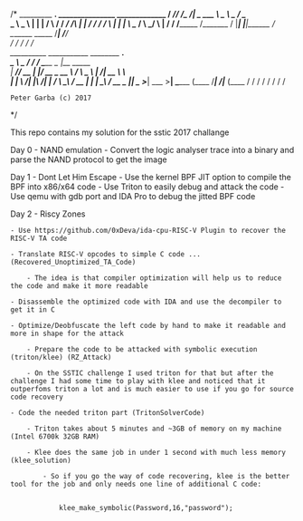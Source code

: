 /*
  _________ ____________________.____________   _______________  _____________ 
 /   _____//   _____/\__    ___/|   \_   ___ \  \_____  \   _  \/_   \______  \
 \_____  \ \_____  \   |    |   |   /    \  \/   /  ____/  /_\  \|   |   /    /
 /        \/        \  |    |   |   \     \____ /       \  \_/   \   |  /    / 
/_______  /_______  /  |____|   |___|\______  / \_______ \_____  /___| /____/  
        \/        \/                        \/          \/     \/              
__________     ___________              ________      _____________.           
\______   \ ___\__    ___/__________   /  _____/_____ \______   \_ |__ _____   
 |     ___// __ \|    |_/ __ \_  __ \ /   \  ___\__  \ |       _/| __ \\__  \  
 |    |   \  ___/|    |\  ___/|  | \/ \    \_\  \/ __ \|    |   \| \_\ \/ __ \_
 |____|    \___  >____| \___  >__|     \______  (____  /____|_  /|___  (____  /
               \/           \/                \/     \/       \/     \/     \/ 

	Peter Garba (c) 2017
*/


This repo contains my solution for the sstic 2017 challange

Day 0 - NAND emulation
	- Convert the logic analyser trace into a binary and parse the NAND protocol to get the image

Day 1 - Dont Let Him Escape
	- Use the kernel BPF JIT option to compile the BPF into x86/x64 code
	- Use Triton to easily debug and attack the code
	- Use qemu with gdb port and IDA Pro to debug the jitted BPF code

Day 2 - Riscy Zones

	- Use https://github.com/0xDeva/ida-cpu-RISC-V Plugin to recover the RISC-V TA code	
	
	- Translate RISC-V opcodes to simple C code ... (Recovered_Unoptimized_TA_Code)	
	
		- The idea is that compiler optimization will help us to reduce the code and make it more readable
		
	- Disassemble the optimized code with IDA and use the decompiler to get it in C
	
	- Optimize/Deobfuscate the left code by hand to make it readable and more in shape for the attack
	
		- Prepare the code to be attacked with symbolic execution (triton/klee) (RZ_Attack)
		
		- On the SSTIC challenge I used triton for that but after the challenge I had some time to play with klee and noticed that it outperfoms triton a lot and is much easier to use if you go for source code recovery
		
	- Code the needed triton part (TritonSolverCode)		
	
		- Triton takes about 5 minutes and ~3GB of memory on my machine (Intel 6700k 32GB RAM)
		
		- Klee does the same job in under 1 second with much less memory (klee_solution)
				
			- So if you go the way of code recovering, klee is the better tool for the job and only needs one line of additional C code:


			 	klee_make_symbolic(Password,16,"password");



